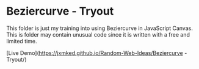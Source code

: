 # Beziercurve - Tryout

This folder is just my training into using Beziercurve in 
JavaScript Canvas. This is folder may contain unusual code
since it is written with a free and limited time.


[Live Demo](https://jxmked.github.io/Random-Web-Ideas/Beziercurve - Tryout/)

